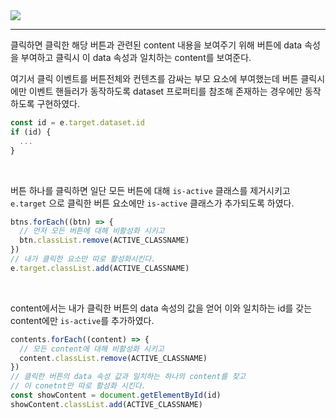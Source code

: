 <img src="https://user-images.githubusercontent.com/92071025/219359820-76410554-7052-4bd6-87b9-3ad05f5f1c7c.gif" />

<hr />

클릭하면 클릭한 해당 버튼과 관련된 content 내용을 보여주기 위해 버튼에 data 속성을 부여하고 클릭시 이 data 속성과 일치하는 content를 보여준다.

여기서 클릭 이벤트를 버튼전체와 컨텐츠를 감싸는 부모 요소에 부여했는데 버튼 클릭시에만 이벤트 핸들러가 동작하도록 dataset 프로퍼티를 참조해 존재하는 경우에만 동작하도록 구현하였다.

```javascript
const id = e.target.dataset.id
if (id) {
  ...
}
```

<br />

버튼 하나를 클릭하면 일단 모든 버튼에 대해 <code>is-active</code> 클래스를 제거시키고 <code>e.target</code> 으로 클릭한 버튼 요소에만 <code>is-active</code> 클래스가 추가되도록 하였다.

```javascript
btns.forEach((btn) => {
  // 먼저 모든 버튼에 대해 비활성화 시키고
  btn.classList.remove(ACTIVE_CLASSNAME)
})
// 내가 클릭한 요소만 따로 활성화시킨다.
e.target.classList.add(ACTIVE_CLASSNAME)
```
<br />

content에서는 내가 클릭한 버튼의 data 속성의 값을 얻어 이와 일치하는 id를 갖는 content에만 <code>is-active</code>를 추가하였다.

```javascript
contents.forEach((content) => {
  // 모든 content에 대해 비활성화 시키고
  content.classList.remove(ACTIVE_CLASSNAME)
})
// 클릭한 버튼의 data 속성 값과 일치하는 하나의 content를 찾고
// 이 conetnt만 따로 활성화 시킨다.
const showContent = document.getElementById(id)
showContent.classList.add(ACTIVE_CLASSNAME)
```